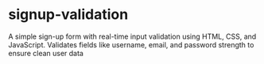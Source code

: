 # signup-validation
A simple sign-up form with real-time input validation using HTML, CSS, and JavaScript. Validates fields like username, email, and password strength to ensure clean user data 
